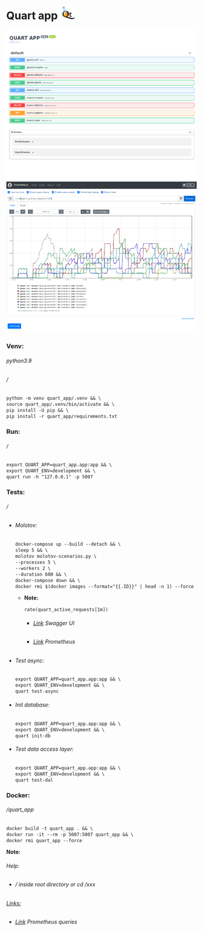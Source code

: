 Quart app ![](static/images/logo.png)
=========
![](static/images/screen.png)
![](static/images/prometheus.png)
### Venv:
###### python3.9
###### /
```
python -m venv quart_app/.venv && \
source quart_app/.venv/bin/activate && \
pip install -U pip && \
pip install -r quart_app/requirements.txt
```
### Run:
###### /
```
export QUART_APP=quart_app.app:app && \
export QUART_ENV=development && \
quart run -h "127.0.0.1" -p 5007
```
### Tests:
###### /
- ###### Molotov: 
  ```
  docker-compose up --build --detach && \
  sleep 5 && \
  molotov molotov-scenarios.py \
  --processes 5 \
  --workers 2 \
  --duration 600 && \
  docker-compose down && \
  docker rmi $(docker images --format="{{.ID}}" | head -n 1) --force
  ```
  - **Note:** 
    ```
    rate(quart_active_requests[1m])
    ```
    - ###### [Link](http://localhost:5007/) Swagger UI
    - ###### [Link](http://localhost:9090/) Prometheus

- ###### Test async:
    ````
    export QUART_APP=quart_app.app:app && \
    export QUART_ENV=development && \
    quart test-async
    ````
- ###### Init database:
    ````
    export QUART_APP=quart_app.app:app && \
    export QUART_ENV=development && \
    quart init-db
    ````
- ###### Test data access layer:
    ````
    export QUART_APP=quart_app.app:app && \
    export QUART_ENV=development && \
    quart test-dal
    ```` 
### Docker:
###### /quart_app
```
docker build -t quart_app . && \
docker run -it --rm -p 5007:5007 quart_app && \
docker rmi quart_app --force
```
**Note:** 
###### Help:
- ###### / inside root directory or cd /xxx  
###### [Links:]()
- ###### [Link](https://prometheus.io/docs/prometheus/latest/querying/basics/) Prometheus queries